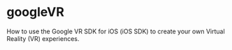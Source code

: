 # googleVR
How to use the Google VR SDK for iOS (iOS SDK) to create your own Virtual Reality (VR) experiences.
